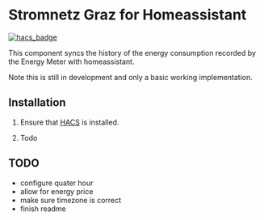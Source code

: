 # Stromnetz Graz for Homeassistant
[![hacs_badge](https://img.shields.io/badge/HACS-Default-orange.svg)](https://github.com/custom-components/hacs)

This component syncs the history of the energy consumption recorded by the Energy Meter with homeassistant.


Note this is still in development and only a basic working implementation.

## Installation

1. Ensure that [HACS](https://hacs.xyz) is installed.

2. Todo

## TODO
- configure quater hour
- allow for energy price
- make sure timezone is correct
- finish readme